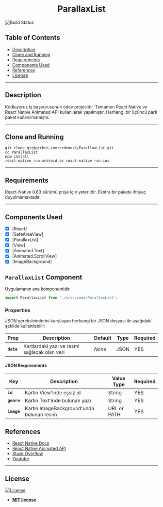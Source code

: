 <p align="center">
  <h1 align="center">ParallaxList</h1>
</p>

![Build Status](https://travis-ci.org/badges/badgerbadgerbadger.svg?branch=master&status=passed)

## Table of Contents

- [Description](#description)
- [Clone and Running](#clone-and-running)
- [Requirements](#requirements)
- [Components Used](#components-used)
- [References](#references)
- [License](#license)

---

## Description

Kodluyoruz iş başvurusunun ödev projesidir. Tamamen React Native ve React Native Animated API kullanılarak yapılmıştır. Herhangi bir üçüncü parti paket kullanılmamıştır.

---

## Clone and Running

```shell
git clone git@github.com:erdemozk/ParallaxList.git
cd ParallaxList
npm install
react-native run-android or react-native run-ios
```

---

## Requirements

React-Native 0.63 sürümü proje için yeterlidir. Ekstra bir pakete ihtiyaç duyulmamaktadır.

---

## Components Used

- [x] [React]
- [x] [SafeAreaView]
- [x] [ParallaxList]
- [x] [View]
- [x] [Animated.Text]
- [x] [Animated.ScrollView]
- [x] [ImageBackground]

## `ParallaxList` Component

Uygulamanın ana komponentidir.

```js
import ParallaxList from './src/views/ParallaxList';
```

### Properties

JSON gereksinimlerini karşılayan herhangi bir JSON dosyası ile aşağıdaki şekilde kullanılabilir:

| Prop        | Description                                       | Default     | Type     | Required   |
| ----------- | ------------------------------------------------- | ----------- | -------- | ---------- |
| **`data`**  | Kartlardaki yazı ve resmi sağlacak olan veri      | _None_      | JSON     | YES        |

#### JSON Requirements

| Key          | Description                                      | Value Type      | Required     |
| ------------ | ------------------------------------------------ | --------------- | ------------ |
| **`id`**     | Kartın View'inde eşsiz id                        | String          | YES          |
| **`genre`**  | Kartın Text'inde bulunan yazı                    | String          | YES          |
| **`image`**  | Kartın ImageBackground'unda bulunan resim        | URL or PATH     | YES          |

## References

- [React Native Docs](https://facebook.github.io/react-native/docs/getting-started.html)
- [React Native Animated API](https://reactnative.dev/docs/animated)
- [Stack Overflow](https://stackoverflow.com/)
- [Youtube](https://www.youtube.com/)

---

## License

[![License](http://img.shields.io/:license-mit-blue.svg?style=flat-square)](http://badges.mit-license.org)

- **[MIT license](http://opensource.org/licenses/mit-license.php)**